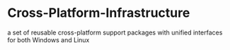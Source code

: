 # Cross-Platform-Infrastructure
a set of reusable cross-platform support packages with unified interfaces for both Windows and Linux
